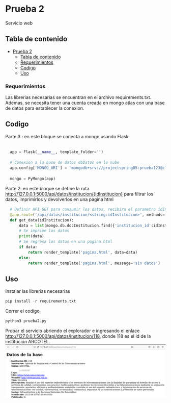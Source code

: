 # Prueba 2

Servicio web

## Tabla de contenido

- [Prueba 2](#project-title)
  - [Tabla de contenido](#tabla-de-contenido)
  - [Requerimientos](#requerimientos)
  - [Codigo](#codigo)
  - [Uso](#uso)

### Requerimientos

Las librerias necesarias se encuentran en el archivo requirements.txt. Ademas, se necesita tener una cuenta creada en mongo atlas con una base de datos para establecer la conexion.

## Codigo

Parte 3 : en este bloque se conecta a mongo usando Flask
```python

  app = Flask(__name__, template_folder='')
  
  # Conexion a la base de datos dbDatos en la nube
  app.config['MONGO_URI'] = 'mongodb+srv://projectspring85:prueba123@cluster0.xqrsb1a.mongodb.net/dbDatos?retryWrites=true&w=majority'
  
  mongo = PyMongo(app)

```
Parte 2: en este bloque se define la ruta http://127.0.0.1:5000/api/datos/institucion/{idInstitucion} para filtrar los datos, imprimirlos y devolverlos en una pagina html
```python
  # Definir API GET para consumir los datos, recibira el parametro idInstitucion
  @app.route('/api/datos/institucion/<string:idInstitucion>', methods=['GET'])
  def get_data(idInstitucion):
      data = list(mongo.db.docInstitucion.find({'institucion_id':idInstitucion}, {'_id': 0}))
      # Se imprime los datos
      print(data)
      # Se regresa los datos en una pagina.html
      if data:
          return render_template('pagina.html', data=data)
      else:
          return render_template('pagina.html', message='sin datos')
```

## Uso
Instalar las librerias necesarias
```python
pip install -r requirements.txt
```
Correr el codigo

```python
python3 prueba2.py
```
Probar el servicio abriendo el explorador e ingresando el enlace http://127.0.0.1:5000/api/datos/institucion/118, donde 118 es el id de la institucion ARCOTEL.
![GitHub Logo](resultadoweb.png)

